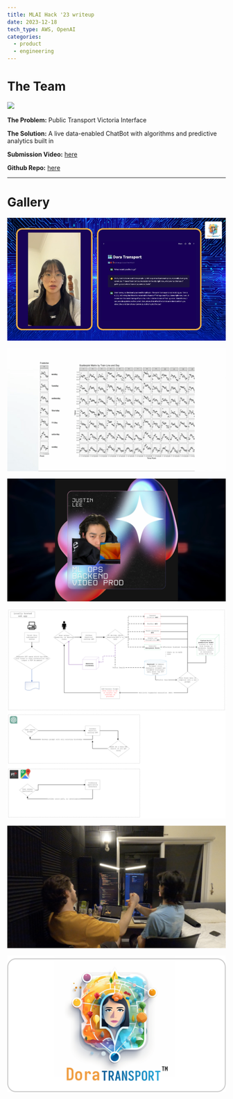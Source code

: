 ```yaml
---
title: MLAI Hack '23 writeup
date: 2023-12-18
tech_type: AWS, OpenAI
categories:
  - product
  - engineering
---
```


# The Team

![](/images/the-team2.png)

**The Problem:** Public Transport Victoria Interface

**The Solution:** A live data-enabled ChatBot with algorithms and predictive analytics built in

**Submission Video:** [here](https://youtu.be/NmYVubGNH-E?si=o_3Cf7nmCq03rcRi)

**Github Repo:** [here](https://github.com/jl33-ai/ml-ai-hack)

---

# Gallery

![](/images/mlai-1.png)

![](/images/mlai-2.png)

![](/images/mlai-3.png)

![](/images/mlai-4.png)

![](/images/mlai-5.png)

![](/images/mlai-6.png)

